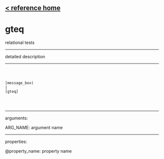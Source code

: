 [< reference home](ceammc_lib.html)
---

# gteq


relational tests

---

detailed description
<br>


---


```



[message_box(                                 
|
[gteq]


            
```

---
arguments:

ARG_NAME: argument name<br>

---
properties:

@property_name: property name<br>

